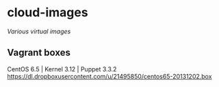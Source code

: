 cloud-images
============

*Various virtual images*

## Vagrant boxes

CentOS 6.5 | Kernel 3.12 | Puppet 3.3.2   
https://dl.dropboxusercontent.com/u/21495850/centos65-20131202.box
